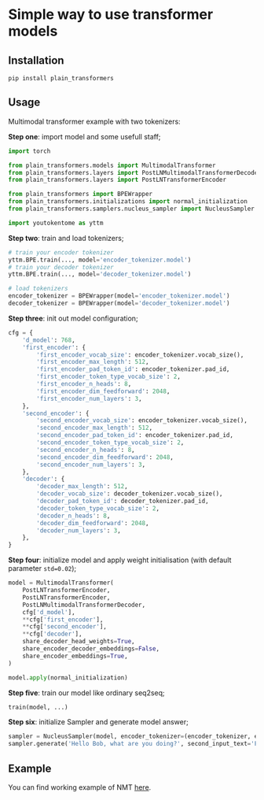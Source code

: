 # Simple way to use transformer models
## Installation
```pip install plain_transformers```

## Usage
Multimodal transformer example with two tokenizers:

**Step one**: import model and some usefull staff;
```python
import torch

from plain_transformers.models import MultimodalTransformer
from plain_transformers.layers import PostLNMultimodalTransformerDecoder
from plain_transformers.layers import PostLNTransformerEncoder

from plain_transformers import BPEWrapper
from plain_transformers.initializations import normal_initialization
from plain_transformers.samplers.nucleus_sampler import NucleusSampler

import youtokentome as yttm
```
**Step two**: train and load tokenizers;
```python
# train your encoder tokenizer
yttm.BPE.train(..., model='encoder_tokenizer.model')
# train your decoder tokenizer
yttm.BPE.train(..., model='decoder_tokenizer.model')

# load tokenizers
encoder_tokenizer = BPEWrapper(model='encoder_tokenizer.model')
decoder_tokenizer = BPEWrapper(model='decoder_tokenizer.model')
```
**Step three**: init out model configuration;
```python
cfg = {
    'd_model': 768,
    'first_encoder': {
        'first_encoder_vocab_size': encoder_tokenizer.vocab_size(),
        'first_encoder_max_length': 512,
        'first_encoder_pad_token_id': encoder_tokenizer.pad_id,
        'first_encoder_token_type_vocab_size': 2,
        'first_encoder_n_heads': 8,
        'first_encoder_dim_feedforward': 2048,
        'first_encoder_num_layers': 3,
    },
    'second_encoder': {
        'second_encoder_vocab_size': encoder_tokenizer.vocab_size(),
        'second_encoder_max_length': 512,
        'second_encoder_pad_token_id': encoder_tokenizer.pad_id,
        'second_encoder_token_type_vocab_size': 2,
        'second_encoder_n_heads': 8,
        'second_encoder_dim_feedforward': 2048,
        'second_encoder_num_layers': 3,
    },
    'decoder': {
        'decoder_max_length': 512,
        'decoder_vocab_size': decoder_tokenizer.vocab_size(),
        'decoder_pad_token_id': decoder_tokenizer.pad_id,
        'decoder_token_type_vocab_size': 2,
        'decoder_n_heads': 8,
        'decoder_dim_feedforward': 2048,
        'decoder_num_layers': 3,
    },
}
```
**Step four**: initialize model and apply weight initialisation (with default parameter ```std=0.02```);
```python
model = MultimodalTransformer(
    PostLNTransformerEncoder,
    PostLNTransformerEncoder,
    PostLNMultimodalTransformerDecoder,
    cfg['d_model'],
    **cfg['first_encoder'],
    **cfg['second_encoder'],
    **cfg['decoder'],
    share_decoder_head_weights=True,
    share_encoder_decoder_embeddings=False,
    share_encoder_embeddings=True,
)

model.apply(normal_initialization)
```
**Step five**: train our model like ordinary seq2seq;
```python
train(model, ...)
```
**Step six**: initialize Sampler and generate model answer;
```python
sampler = NucleusSampler(model, encoder_tokenizer=(encoder_tokenizer, encoder_tokenizer), decoder_tokenizer=decoder_tokenizer)
sampler.generate('Hello Bob, what are you doing?', second_input_text='Fine, thanks!', top_k=5)
```
## Example
You can find working example of NMT [here](https://colab.research.google.com/drive/1WA_CcmDD-O51foBvSOMKT4sZD-zuzQwA?usp=sharing).